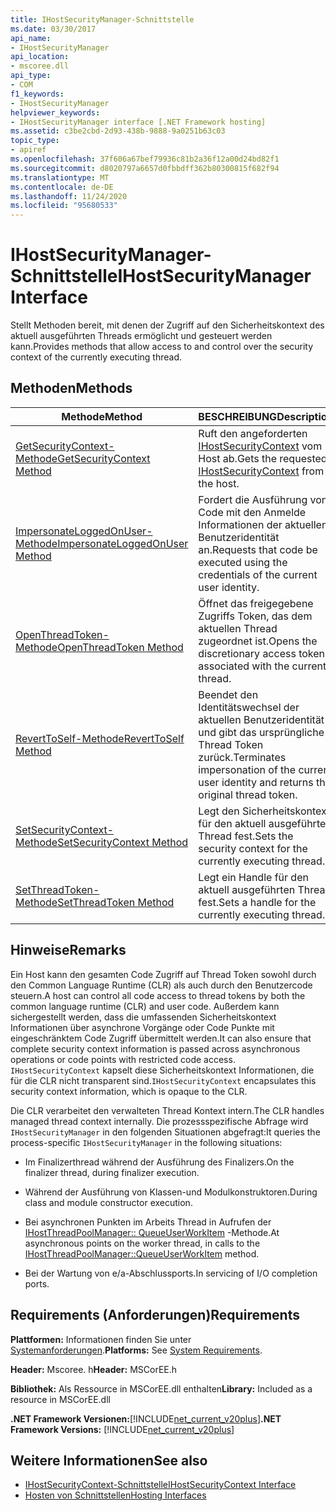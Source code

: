 ```yaml
---
title: IHostSecurityManager-Schnittstelle
ms.date: 03/30/2017
api_name:
- IHostSecurityManager
api_location:
- mscoree.dll
api_type:
- COM
f1_keywords:
- IHostSecurityManager
helpviewer_keywords:
- IHostSecurityManager interface [.NET Framework hosting]
ms.assetid: c3be2cbd-2d93-438b-9888-9a0251b63c03
topic_type:
- apiref
ms.openlocfilehash: 37f606a67bef79936c81b2a36f12a00d24bd82f1
ms.sourcegitcommit: d8020797a6657d0fbbdff362b80300815f682f94
ms.translationtype: MT
ms.contentlocale: de-DE
ms.lasthandoff: 11/24/2020
ms.locfileid: "95680533"
---
```

# <a name="ihostsecuritymanager-interface"></a><span data-ttu-id="04843-102">IHostSecurityManager-Schnittstelle</span><span class="sxs-lookup"><span data-stu-id="04843-102">IHostSecurityManager Interface</span></span>

<span data-ttu-id="04843-103">Stellt Methoden bereit, mit denen der Zugriff auf den Sicherheitskontext des aktuell ausgeführten Threads ermöglicht und gesteuert werden kann.</span><span class="sxs-lookup"><span data-stu-id="04843-103">Provides methods that allow access to and control over the security context of the currently executing thread.</span></span>  
  
## <a name="methods"></a><span data-ttu-id="04843-104">Methoden</span><span class="sxs-lookup"><span data-stu-id="04843-104">Methods</span></span>  
  
|<span data-ttu-id="04843-105">Methode</span><span class="sxs-lookup"><span data-stu-id="04843-105">Method</span></span>|<span data-ttu-id="04843-106">BESCHREIBUNG</span><span class="sxs-lookup"><span data-stu-id="04843-106">Description</span></span>|  
|------------|-----------------|  
|[<span data-ttu-id="04843-107">GetSecurityContext-Methode</span><span class="sxs-lookup"><span data-stu-id="04843-107">GetSecurityContext Method</span></span>](ihostsecuritymanager-getsecuritycontext-method.md)|<span data-ttu-id="04843-108">Ruft den angeforderten [IHostSecurityContext](ihostsecuritycontext-interface.md) vom Host ab.</span><span class="sxs-lookup"><span data-stu-id="04843-108">Gets the requested [IHostSecurityContext](ihostsecuritycontext-interface.md) from the host.</span></span>|  
|[<span data-ttu-id="04843-109">ImpersonateLoggedOnUser-Methode</span><span class="sxs-lookup"><span data-stu-id="04843-109">ImpersonateLoggedOnUser Method</span></span>](ihostsecuritymanager-impersonateloggedonuser-method.md)|<span data-ttu-id="04843-110">Fordert die Ausführung von Code mit den Anmelde Informationen der aktuellen Benutzeridentität an.</span><span class="sxs-lookup"><span data-stu-id="04843-110">Requests that code be executed using the credentials of the current user identity.</span></span>|  
|[<span data-ttu-id="04843-111">OpenThreadToken-Methode</span><span class="sxs-lookup"><span data-stu-id="04843-111">OpenThreadToken Method</span></span>](ihostsecuritymanager-openthreadtoken-method.md)|<span data-ttu-id="04843-112">Öffnet das freigegebene Zugriffs Token, das dem aktuellen Thread zugeordnet ist.</span><span class="sxs-lookup"><span data-stu-id="04843-112">Opens the discretionary access token associated with the current thread.</span></span>|  
|[<span data-ttu-id="04843-113">RevertToSelf-Methode</span><span class="sxs-lookup"><span data-stu-id="04843-113">RevertToSelf Method</span></span>](ihostsecuritymanager-reverttoself-method.md)|<span data-ttu-id="04843-114">Beendet den Identitätswechsel der aktuellen Benutzeridentität und gibt das ursprüngliche Thread Token zurück.</span><span class="sxs-lookup"><span data-stu-id="04843-114">Terminates impersonation of the current user identity and returns the original thread token.</span></span>|  
|[<span data-ttu-id="04843-115">SetSecurityContext-Methode</span><span class="sxs-lookup"><span data-stu-id="04843-115">SetSecurityContext Method</span></span>](ihostsecuritymanager-setsecuritycontext-method.md)|<span data-ttu-id="04843-116">Legt den Sicherheitskontext für den aktuell ausgeführten Thread fest.</span><span class="sxs-lookup"><span data-stu-id="04843-116">Sets the security context for the currently executing thread.</span></span>|  
|[<span data-ttu-id="04843-117">SetThreadToken-Methode</span><span class="sxs-lookup"><span data-stu-id="04843-117">SetThreadToken Method</span></span>](ihostsecuritymanager-setthreadtoken-method.md)|<span data-ttu-id="04843-118">Legt ein Handle für den aktuell ausgeführten Thread fest.</span><span class="sxs-lookup"><span data-stu-id="04843-118">Sets a handle for the currently executing thread.</span></span>|  
  
## <a name="remarks"></a><span data-ttu-id="04843-119">Hinweise</span><span class="sxs-lookup"><span data-stu-id="04843-119">Remarks</span></span>  

 <span data-ttu-id="04843-120">Ein Host kann den gesamten Code Zugriff auf Thread Token sowohl durch den Common Language Runtime (CLR) als auch durch den Benutzercode steuern.</span><span class="sxs-lookup"><span data-stu-id="04843-120">A host can control all code access to thread tokens by both the common language runtime (CLR) and user code.</span></span> <span data-ttu-id="04843-121">Außerdem kann sichergestellt werden, dass die umfassenden Sicherheitskontext Informationen über asynchrone Vorgänge oder Code Punkte mit eingeschränktem Code Zugriff übermittelt werden.</span><span class="sxs-lookup"><span data-stu-id="04843-121">It can also ensure that complete security context information is passed across asynchronous operations or code points with restricted code access.</span></span> <span data-ttu-id="04843-122">`IHostSecurityContext` kapselt diese Sicherheitskontext Informationen, die für die CLR nicht transparent sind.</span><span class="sxs-lookup"><span data-stu-id="04843-122">`IHostSecurityContext` encapsulates this security context information, which is opaque to the CLR.</span></span>  
  
 <span data-ttu-id="04843-123">Die CLR verarbeitet den verwalteten Thread Kontext intern.</span><span class="sxs-lookup"><span data-stu-id="04843-123">The CLR handles managed thread context internally.</span></span> <span data-ttu-id="04843-124">Die prozessspezifische Abfrage wird `IHostSecurityManager` in den folgenden Situationen abgefragt:</span><span class="sxs-lookup"><span data-stu-id="04843-124">It queries the process-specific `IHostSecurityManager` in the following situations:</span></span>  
  
- <span data-ttu-id="04843-125">Im Finalizerthread während der Ausführung des Finalizers.</span><span class="sxs-lookup"><span data-stu-id="04843-125">On the finalizer thread, during finalizer execution.</span></span>  
  
- <span data-ttu-id="04843-126">Während der Ausführung von Klassen-und Modulkonstruktoren.</span><span class="sxs-lookup"><span data-stu-id="04843-126">During class and module constructor execution.</span></span>  
  
- <span data-ttu-id="04843-127">Bei asynchronen Punkten im Arbeits Thread in Aufrufen der [IHostThreadPoolManager:: QueueUserWorkItem](ihostthreadpoolmanager-queueuserworkitem-method.md) -Methode.</span><span class="sxs-lookup"><span data-stu-id="04843-127">At asynchronous points on the worker thread, in calls to the [IHostThreadPoolManager::QueueUserWorkItem](ihostthreadpoolmanager-queueuserworkitem-method.md) method.</span></span>  
  
- <span data-ttu-id="04843-128">Bei der Wartung von e/a-Abschlussports.</span><span class="sxs-lookup"><span data-stu-id="04843-128">In servicing of I/O completion ports.</span></span>  
  
## <a name="requirements"></a><span data-ttu-id="04843-129">Requirements (Anforderungen)</span><span class="sxs-lookup"><span data-stu-id="04843-129">Requirements</span></span>  

 <span data-ttu-id="04843-130">**Plattformen:** Informationen finden Sie unter [Systemanforderungen](../../get-started/system-requirements.md).</span><span class="sxs-lookup"><span data-stu-id="04843-130">**Platforms:** See [System Requirements](../../get-started/system-requirements.md).</span></span>  
  
 <span data-ttu-id="04843-131">**Header:** Mscoree. h</span><span class="sxs-lookup"><span data-stu-id="04843-131">**Header:** MSCorEE.h</span></span>  
  
 <span data-ttu-id="04843-132">**Bibliothek:** Als Ressource in MSCorEE.dll enthalten</span><span class="sxs-lookup"><span data-stu-id="04843-132">**Library:** Included as a resource in MSCorEE.dll</span></span>  
  
 <span data-ttu-id="04843-133">**.NET Framework Versionen:**[!INCLUDE[net_current_v20plus](../../../../includes/net-current-v20plus-md.md)]</span><span class="sxs-lookup"><span data-stu-id="04843-133">**.NET Framework Versions:** [!INCLUDE[net_current_v20plus](../../../../includes/net-current-v20plus-md.md)]</span></span>  
  
## <a name="see-also"></a><span data-ttu-id="04843-134">Weitere Informationen</span><span class="sxs-lookup"><span data-stu-id="04843-134">See also</span></span>

- [<span data-ttu-id="04843-135">IHostSecurityContext-Schnittstelle</span><span class="sxs-lookup"><span data-stu-id="04843-135">IHostSecurityContext Interface</span></span>](ihostsecuritycontext-interface.md)
- [<span data-ttu-id="04843-136">Hosten von Schnittstellen</span><span class="sxs-lookup"><span data-stu-id="04843-136">Hosting Interfaces</span></span>](hosting-interfaces.md)
